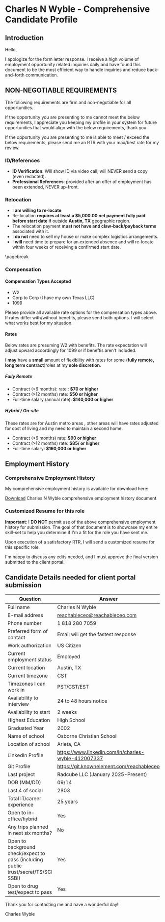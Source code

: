 # Charles N Wyble - Comprehensive Candidate Profile

## Introduction

Hello,

I apologize for the form letter response. I receive a high volume of employment opportunity related inquiries daily and have found this document to be the most efficient way to handle inquiries and reduce back-and-forth communication.

## NON-NEGOTIABLE REQUIREMENTS

The following requirements are firm and non-negotiable for all opportunities.

If the opportunity you are presenting to me cannot meet the below requirements, I appreciate you keeping my profile in your system for future opportunities that would align with the below requirements, thank you.

If the opportunity you are presenting to me is able to meet / exceed the below requirements, please send me an RTR with your max/best rate for my review.

### ID/References

- **ID Verification**: Will show ID via video call, will NEVER send a copy (even redacted).
- **Professional References**: provided after an offer of employment has been extended, NEVER up-front.

### Relocation

- I **am willing to re-locate**
- Re-location **requires at least a $5,000.00 net payment fully paid before start date** if outside **Austin, TX** geographic region.
- The relocation payment **must not have and claw-back/payback terms** associated with it.
- I **do not** need to sell my house or make complex logistics arrangements.
- I **will** need time to prepare for an extended absence and will re-locate within four weeks of receiving a confirmed start date.

\pagebreak

### Compensation

#### Compensation Types Accepted

- W2
- Corp to Corp (I have my own Texas LLC)
- 1099

Please provide all available rate options for the compensation types above. If rates differ with/without benefits, please send both options. I will select what works best for my situation.

#### Rates

Below rates are presuming W2 with benefits. The rate expectation will adjust upward accordingly for 1099 or if beneftis aren't included.

I **may** have a **small** amount of flexibility with rates for some (**fully remote, long term contract**)roles at my **sole discretion**.

##### Fully Remote

- Contract (<6 months): rate : **$70 or higher**
- Contract (>12 months) rate: **$50 or higher**
- Full-time salary (annual rate): **$140,000 or higher**

##### Hybrid / On-site

These rates are for Austin metro areas , other areas will have rates adjusted for cost of living and my need to maintain a second home.

- Contract (<6 months) rate: **$90 or higher**
- Contract (>12 months) rate: **$85/ or higher**
- Full-time salary: **$160,000 or higher**

## Employment History

### Comprehensive Employment History

My comprehensive employment history is available for download here:

[Download](https://profile-fte.reachableceo.com/CharlesNWyble-ComprehensiveEmploymentHistory.pdf) Charles N Wyble comprehensive employment history document.

### Customized Resume for this role

**Important**: I **DO NOT** permit use of the above comprehensive employment history for submission. The goal of that document is to showcase my entire skill-set to help you determine if I'm a fit for the role you have sent me.

Upon execution of a satisfactory RTR, I will send a customized resume for this specific role.

I'm happy to discuss any edits needed, and I must approve the final version submitted to the client portal.

## Candidate Details needed for client portal submission

| Question | Answer |
| -------- | ------ |
| Full name | Charles N Wyble |
| E-mail address | <reachableceo@reachableceo.com> |
| Phone number | 1 818 280 7059 |
| Preferred form of contact | Email will get the fastest response |
| Work authorization | US Citizen |
| Current employment status | Employed |
| Current location | Austin, TX |
| Current timezone | CST |
| Timezones I can work in | PST/CST/EST |
| Availability to interview | 24 to 48 hours notice |
| Availability to start | 2 weeks |
| Highest Education | High School |
| Graduated Year | 2002 |
| Name of school | Osborne Christian School |
| Location of school | Arleta, CA |
| LinkedIn Profile | <https://www.linkedin.com/in/charles-wyble-412007337> |
| Git Profile | <https://git.knownelement.com/reachableceo> |
| Last project | Radcube LLC (January 2025-Present) |
| DOB (MM/DD) | 09/14 |
| Last 4 of social | 2803 |
| Total IT/career experience | 25 years |
| Open to in-office/hybrid | Yes |
| Any trips planned in next six months? | No |
| Open to background check/expect to pass (including public trust/secret/TS/SCI SSBI) | Yes |
| Open to drug test/expect to pass | Yes |

Thank you for contacting me and have a wonderful day!

Charles Wyble
